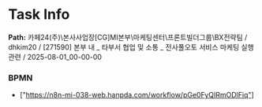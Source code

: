 # Task Info

**Path:** 카페24(주)\본사사업장\[CG]MI본부\마케팅센터\프론트빌더그룹\BX전략팀 / dhkim20 / [271590] 본부 내 _ 타부서 협업 및 소통 _ 전사풀오토 서비스 마케팅 실행 관련 / 2025-08-01_00-00-00

### BPMN
- ["https://n8n-mi-038-web.hanpda.com/workflow/pGe0FyQIRmODlFiq"]

